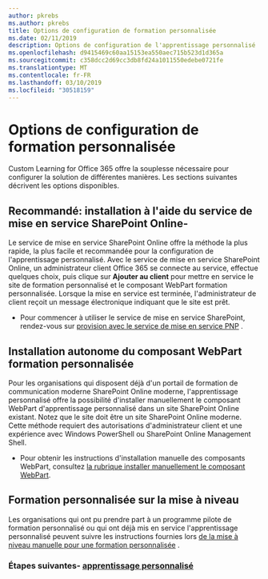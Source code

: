 ```yaml
---
author: pkrebs
ms.author: pkrebs
title: Options de configuration de formation personnalisée
ms.date: 02/11/2019
description: Options de configuration de l'apprentissage personnalisé
ms.openlocfilehash: d9415469c60aa15153ea550aec715b523d1d365a
ms.sourcegitcommit: c358dcc2d69cc3db8fd24a1011550edebe0721fe
ms.translationtype: MT
ms.contentlocale: fr-FR
ms.lasthandoff: 03/10/2019
ms.locfileid: "30518159"
---
```

# <a name="custom-learning-setup-options"></a>Options de configuration de formation personnalisée
Custom Learning for Office 365 offre la souplesse nécessaire pour configurer la solution de différentes manières. Les sections suivantes décrivent les options disponibles.

## <a name="recommended---setup-using-the-sharepoint-online-provisioning-service--"></a>Recommandé: installation à l'aide du service de mise en service SharePoint Online- 
Le service de mise en service SharePoint Online offre la méthode la plus rapide, la plus facile et recommandée pour la configuration de l'apprentissage personnalisé. Avec le service de mise en service SharePoint Online, un administrateur client Office 365 se connecte au service, effectue quelques choix, puis clique sur **Ajouter au client** pour mettre en service le site de formation personnalisé et le composant WebPart formation personnalisée. Lorsque la mise en service est terminée, l'administrateur de client reçoit un message électronique indiquant que le site est prêt. 

- Pour commencer à utiliser le service de mise en service SharePoint, rendez-vous sur [provision avec le service de mise en service PNP](custom_provision.md) .   

## <a name="stand-alone-setup-of-the-custom-learning-web-part"></a>Installation autonome du composant WebPart formation personnalisée
Pour les organisations qui disposent déjà d'un portail de formation de communication moderne SharePoint Online moderne, l'apprentissage personnalisé offre la possibilité d'installer manuellement le composant WebPart d'apprentissage personnalisé dans un site SharePoint Online existant. Notez que le site doit être un site SharePoint Online moderne. Cette méthode requiert des autorisations d'administrateur client et une expérience avec Windows PowerShell ou SharePoint Online Management Shell. 

- Pour obtenir les instructions d'installation manuelle des composants WebPart, consultez [la rubrique installer manuellement le composant WebPart](custom_manualsetup.md). 

## <a name="upgrade-custom-learning"></a>Formation personnalisée sur la mise à niveau
Les organisations qui ont pu prendre part à un programme pilote de formation personnalisé ou qui ont déjà mis en service l'apprentissage personnalisé peuvent suivre les instructions fournies lors [de la mise à niveau manuelle pour une formation personnalisée](custom_upgrade.md) .    

### <a name="next-steps---provision-custom-learningcustomprovisionmd"></a>Étapes suivantes- [apprentissage personnalisé](custom_provision.md)
